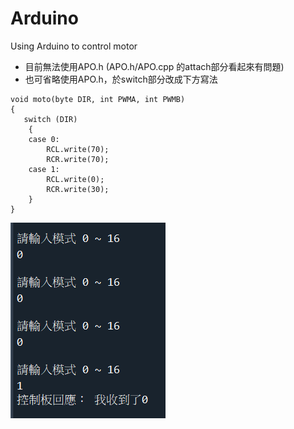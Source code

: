 # Arduino

Using Arduino to control motor

- 目前無法使用APO.h (APO.h/APO.cpp 的attach部分看起來有問題)
- 也可省略使用APO.h，於switch部分改成下方寫法

```arduino
void moto(byte DIR, int PWMA, int PWMB)
{
   switch (DIR)
	{
	case 0:
		RCL.write(70);
		RCR.write(70);
	case 1:
		RCL.write(0);
		RCR.write(30);
	}
}
```

![error.png](/resources/error.png)
